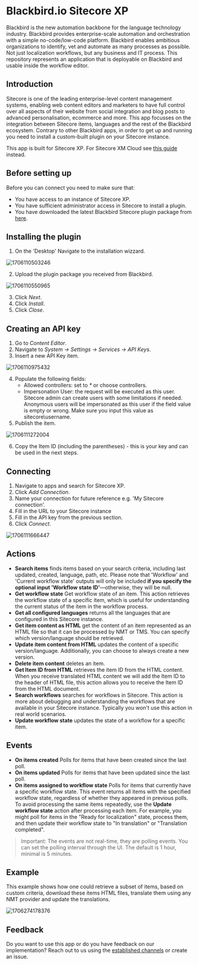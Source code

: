 # Blackbird.io Sitecore XP

Blackbird is the new automation backbone for the language technology industry. Blackbird provides enterprise-scale automation and orchestration with a simple no-code/low-code platform. Blackbird enables ambitious organizations to identify, vet and automate as many processes as possible. Not just localization workflows, but any business and IT process. This repository represents an application that is deployable on Blackbird and usable inside the workflow editor.

## Introduction

<!-- begin docs -->

Sitecore is one of the leading enterprise-level content management systems, enabling web content editors and marketers to have full control over all aspects of their website from social integration and blog posts to advanced personalisation, ecommerce and more. This app focusses on the integration between Sitecore items, languages and the rest of the Blackbird ecosystem. Contrary to other Blackbird apps, in order to get up and running you need to install a custom-built plugin on your Sitecore instance.

This app is built for Sitecore XP. For Sitecore XM Cloud see [this guide](https://docs.blackbird.io/apps/sitecore-xm-cloud/) instead.

## Before setting up

Before you can connect you need to make sure that:

- You have access to an instance of Sitecore XP.
- You have sufficient administrator access in Sitecore to install a plugin.
- You have downloaded the latest Blackbird Sitecore plugin package from [here](https://docs.blackbird.io/sitecore/package.zip).

## Installing the plugin

1. On the 'Desktop' Navigate to the installation wizzard.

![1706110503246](image/README/1706110503246.png)

2. Upload the plugin package you received from Blackbird.

![1706110550965](image/README/1706110550965.png)

3. Click _Next_.
4. Click _Install_.
5. Click _Close_.

## Creating an API key

1. Go to _Content Editor_.
2. Navigate to _System -> Settings -> Services -> API Keys_.
3. Insert a new API Key item.

![1706110975432](image/README/1706110975432.png)

4. Populate the following fields:
   - Allowed controllers: set to _\*_ or choose controllers.
   - Impersonation User: the request will be executed as this user. Sitecore admin can create users with some limitations if needed. Anonymous users will be impersonated as this user if the field value is empty or wrong. Make sure you input this value as sitecore\username.
5. Publish the item.

![1706111272004](image/README/1706111272004.png)

6. Copy the Item ID (including the parentheses) - this is your key and can be used in the next steps.

## Connecting

1. Navigate to apps and search for Sitecore XP.
2. Click _Add Connection_.
3. Name your connection for future reference e.g. 'My Sitecore connection'.
4. Fill in the URL to your Sitecore instance
5. Fill in the API key from the previous section.
6. Click _Connect_.

![1706111666447](image/README/1706111666447.png)

## Actions

- **Search items** finds items based on your search criteria, including last updated, created, language, path, etc. Please note that 'Workflow' and 'Current workflow state' outputs will only be included **if you specify the optional input 'Workflow state ID'**—otherwise, they will be null.
- **Get workflow state** Get workflow state of an item. This action retrieves the workflow state of a specific item, which is useful for understanding the current status of the item in the workflow process.
- **Get all configured languages** returns all the languages that are configured in this Sitecore instance.
- **Get item content as HTML** get the content of an item represented as an HTML file so that it can be processed by NMT or TMS. You can specify which version/language should be retrieved.
- **Update item content from HTML** updates the content of a specific version/language. Additionally, you can choose to always create a new version.
- **Delete item content** deletes an item.
- **Get Item ID from HTML** retrieves the item ID from the HTML content. When you receive translated HTML content we will add the Item ID to the header of HTML file, this action allows you to receive the Item ID from the HTML document.
- **Search workflows** searches for workflows in Sitecore. This action is more about debugging and understanding the workflows that are available in your Sitecore instance. Typically you won't use this action in real world scenarios.
- **Update workflow state** updates the state of a workflow for a specific item.

## Events

- **On items created** Polls for items that have been created since the last poll.
- **On items updated** Polls for items that have been updated since the last poll. 
- **On items assigned to workflow state** Polls for items that currently have a specific workflow state. This event returns all items with the specified workflow state, regardless of whether they appeared in previous polls. To avoid processing the same items repeatedly, use the **Update workflow state** action after processing each item. For example, you might poll for items in the "Ready for localization" state, process them, and then update their workflow state to "In translation" or "Translation completed".

> Important: The events are not real-time, they are polling events. You can set the polling interval through the UI. The default is 1 hour, minimal is 5 minutes.

## Example

This example shows how one could retrieve a subset of items, based on custom criteria, download these items HTML files, translate them using any NMT provider and update the translations.

![1706274178376](image/README/1706274178376.png)

## Feedback

Do you want to use this app or do you have feedback on our implementation? Reach out to us using the [established channels](https://www.blackbird.io/) or create an issue.

<!-- end docs -->
